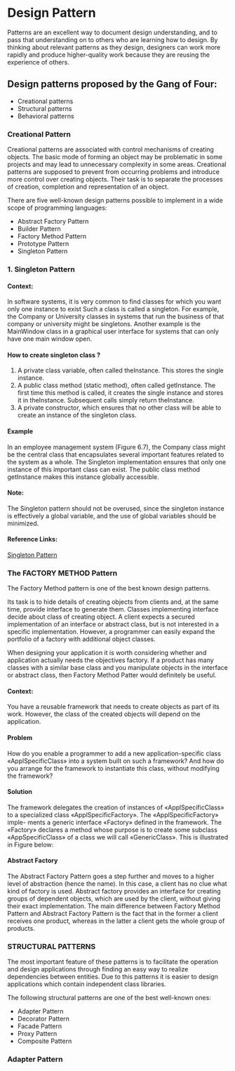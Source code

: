 # Design Pattern

Patterns are an excellent way to document design understanding, and to pass that understanding on to others who are learning how to design. By thinking about relevant patterns as they design, designers can work more rapidly and produce higher-quality work because they are reusing the experience of others.

## Design patterns proposed by the  Gang of Four:

- Creational patterns
- Structural patterns
- Behavioral patterns

### Creational Pattern

Creational patterns are associated with control mechanisms of creating objects. The basic mode of forming an object may be problematic in some projects and may lead to unnecessary complexity in some areas. Creational patterns are supposed to prevent from occurring problems and introduce more control over creating objects. Their task is to separate the processes of creation, completion and representation of an object.

There are five well-known design patterns possible to implement in a wide scope of programming languages:

- Abstract Factory Pattern
- Builder Pattern
- Factory Method Pattern
- Prototype Pattern
- Singleton Pattern

### 1. Singleton Pattern

#### Context:

In software systems, it is very common to find classes for which you want only one instance to exist Such a class is called a singleton.
For example, the Company or University classes in systems that run the business of that company or university might be singletons. Another example is the MainWindow class in a graphical user interface for systems that can only have one main window open.

#### How to create singleton class ? 

1. A private class variable, often called theInstance. This stores the single instance.
2. A public class method (static method), often called getInstance. The first time this method is called, it creates the single instance and stores it in theInstance. Subsequent calls simply return theInstance.
3. A private constructor, which ensures that no other class will be able to create an instance of the singleton class.

#### Example

In an employee management system (Figure 6.7), the Company class might be the central class that encapsulates several important features related to the system as a whole. The Singleton implementation ensures that only one instance of this important class can exist. The public class method getInstance makes this instance globally accessible.

#### Note:

The Singleton pattern should not be overused, since the singleton instance is effectively a global variable, and the use of global variables should be minimized.

#### Reference Links: 
[Singleton Pattern](Assignment_8/readme.md)

### The FACTORY METHOD Pattern
The Factory Method pattern is one of the best known design patterns.

Its task is to hide details of creating objects from clients and, at the same time, provide interface to generate them. Classes implementing interface decide about class of creating object.
A client expects a secured implementation of an interface or abstract class, but is not interested in a specific implementation. However, a programmer can easily expand the portfolio of a factory with additional object classes.

When designing your application it is worth considering whether and application actually needs the objectives factory. If a product has many classes with a similar base class and you manipulate objects in the interface or abstract class, then Factory Method Patter would definitely be useful.

#### Context:
You have a reusable framework that needs to create objects as part of its work. However, the class of the created objects will depend on the application.

#### Problem

How do you enable a programmer to add a new application-specific class «ApplSpecificClass» into a system built on such a framework? And how do you arrange for the framework to instantiate this class, without modifying the framework?

#### Solution
The framework delegates the creation of instances of «ApplSpecificClass» to a specialized class «ApplSpecificFactory». The «ApplSpecificFactory» imple- ments a generic interface «Factory» defined in the framework. The «Factory» declares a method whose purpose is to create some subclass «AppSpecificClass» of a class we will call «GenericClass». This is illustrated in Figure below:


#### Abstract Factory

The Abstract Factory Pattern goes a step further and moves to a higher level of abstraction (hence the name). In this case, a client has no clue what kind of factory is used. Abstract factory provides an interface for creating groups of dependent objects, which are used by the client, without giving their exact implementation.
The main difference between Factory Method Pattern and Abstract Factory Pattern is the fact that in the former a client receives one product, whereas in the latter a client gets the whole group of products.



### STRUCTURAL PATTERNS
The most important feature of these patterns is to facilitate the operation and design applications through finding an easy way to realize dependencies between entities. Due to this patterns it is easier to design applications which contain independent class libraries.

The following structural patterns are one of the best well-known ones:

- Adapter Pattern
- Decorator Pattern
- Facade Pattern
- Proxy Pattern
- Composite Pattern

### Adapter Pattern